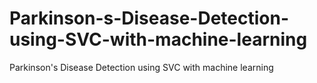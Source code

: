 # Parkinson-s-Disease-Detection-using-SVC-with-machine-learning
Parkinson's Disease Detection using SVC with machine learning
